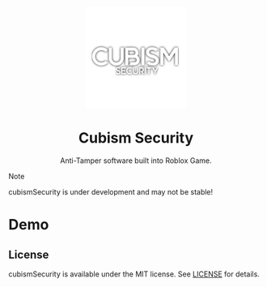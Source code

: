 <div align="center">
<img src="Icon.png" alt="cubismSecurity.png" width=200></img>
<h1>Cubism Security</h1>
Anti-Tamper software built into Roblox Game.
</div>

> [!NOTE]
> cubismSecurity is under development and may not be stable!

# Demo

## License
cubismSecurity is available under the MIT license. See [LICENSE](LICENSE) for details.
